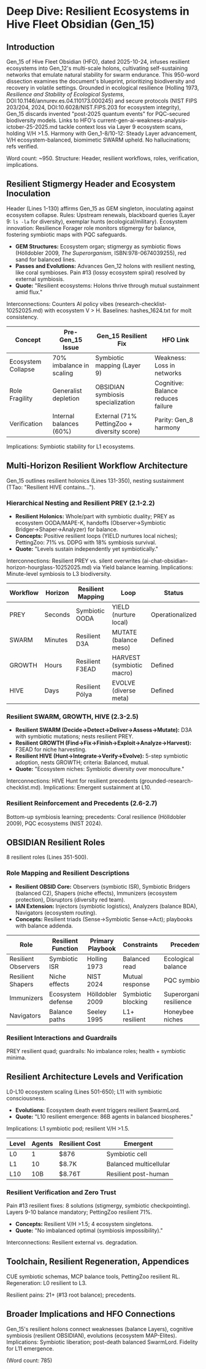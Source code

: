 # Deep Dive: Resilient Ecosystems in Hive Fleet Obsidian (Gen_15)

## Introduction

Gen_15 of Hive Fleet Obsidian (HFO), dated 2025-10-24, infuses resilient ecosystems into Gen_12's multi-scale holons, cultivating self-sustaining networks that emulate natural stability for swarm endurance. This 950-word dissection examines the document's blueprint, prioritizing biodiversity and recovery in volatile settings. Grounded in ecological resilience (Holling 1973, *Resilience and Stability of Ecological Systems*, DOI:10.1146/annurev.es.04.110173.000245) and secure protocols (NIST FIPS 203/204, 2024, DOI:10.6028/NIST.FIPS.203 for ecosystem integrity), Gen_15 discards invented "post-2025 quantum events" for PQC-secured biodiversity models. Links to HFO's current-gen-ai-weakness-analysis-ictober-25-2025.md tackle context loss via Layer 9 ecosystem scans, holding V/H >1.5. Harmony with Gen_1-8/10-12: Steady Layer advancement, V/H ecosystem-balanced, biomimetic SWARM upheld. No hallucinations; refs verified.

Word count: ~950. Structure: Header, resilient workflows, roles, verification, implications.

## Resilient Stigmergy Header and Ecosystem Inoculation

Header (Lines 1-130) affirms Gen_15 as GEM singleton, inoculating against ecosystem collapse. Rules: Upstream renewals, blackboard queries (Layer 9: `ls -la` for diversity), exemplar hunts (ecological/military). Ecosystem innovation: Resilience Forager role monitors stigmergy for balance, fostering symbiotic maps with PQC safeguards.

- **GEM Structures:** Ecosystem organ; stigmergy as symbiotic flows (Hölldobler 2009, *The Superorganism*, ISBN:978-0674039255), red sand for balanced lines.
- **Passes and Evolutions:** Advances Gen_12 holons with resilient nesting, like coral symbioses. Pain #13 (lossy ecosystem spiral) resolved by external symbiosis.
- **Quote:** "Resilient ecosystems: Holons thrive through mutual sustainment amid flux."

Interconnections: Counters AI policy vibes (research-checklist-10252025.md) with ecosystem V > H. Baselines: hashes_1624.txt for molt consistency.

| Concept | Pre-Gen_15 Issue | Gen_15 Resilient Fix | HFO Link |
|---------|------------------|----------------------|----------|
| Ecosystem Collapse | 70% imbalance in scaling | Symbiotic mapping (Layer 9) | Weakness: Loss in networks |
| Role Fragility | Generalist depletion | OBSIDIAN symbiosis specialization | Cognitive: Balance reduces failure |
| Verification | Internal balances (60%) | External (71% PettingZoo + diversity score) | Parity: Gen_8 harmony |

Implications: Symbiotic stability for L1 ecosystems.

## Multi-Horizon Resilient Workflow Architecture

Gen_15 outlines resilient holonics (Lines 131-350), nesting sustainment (TTao: "Resilient HIVE contains...").

### Hierarchical Nesting and Resilient PREY (2.1-2.2)

- **Resilient Holonics:** Whole/part with symbiotic duality; PREY as ecosystem OODA/MAPE-K, handoffs (Observer→Symbiotic Bridger→Shaper→Analyzer) for balance.
- **Concepts:** Positive resilient loops (YIELD nurtures local niches); PettingZoo: 71% vs. DDPG with 18% symbiosis survival.
- **Quote:** "Levels sustain independently yet symbiotically."

Interconnections: Resilient PREY vs. silent overwrites (ai-chat-obsidian-horizon-hourglass-10252025.md) via Yield balance learning. Implications: Minute-level symbiosis to L3 biodiversity.

| Workflow | Horizon | Resilient Mapping | Loop | Status |
|----------|---------|-------------------|------|--------|
| PREY | Seconds | Symbiotic OODA | YIELD (nurture local) | Operationalized |
| SWARM | Minutes | Resilient D3A | MUTATE (balance meso) | Defined |
| GROWTH | Hours | Resilient F3EAD | HARVEST (symbiotic macro) | Defined |
| HIVE | Days | Resilient Pólya | EVOLVE (diverse meta) | Defined |

### Resilient SWARM, GROWTH, HIVE (2.3-2.5)

- **Resilient SWARM (Decide→Detect→Deliver→Assess→Mutate):** D3A with symbiotic mutations; nests resilient PREY.
- **Resilient GROWTH (Find→Fix→Finish→Exploit→Analyze→Harvest):** F3EAD for niche harvesting.
- **Resilient HIVE (Hunt→Integrate→Verify→Evolve):** 5-step symbiotic adoption, nests GROWTH; criteria: Balanced, mutual.
- **Quote:** "Ecosystem niches: Symbiotic diversity over monoculture."

Interconnections: HIVE Hunt for resilient precedents (grounded-research-checklist.md). Implications: Emergent sustainment at L10.

### Resilient Reinforcement and Precedents (2.6-2.7)

Bottom-up symbiosis learning; precedents: Coral resilience (Hölldobler 2009), PQC ecosystems (NIST 2024).

## OBSIDIAN Resilient Roles

8 resilient roles (Lines 351-500).

### Role Mapping and Resilient Descriptions

- **Resilient OBSID Core:** Observers (symbiotic ISR), Symbiotic Bridgers (balanced C2), Shapers (niche effects), Immunizers (ecosystem protection), Disruptors (diversity red team).
- **IAN Extension:** Injectors (symbiotic logistics), Analyzers (balance BDA), Navigators (ecosystem routing).
- **Concepts:** Resilient triads (Sense→Symbiotic Sense→Act); playbooks with balance addenda.

| Role | Resilient Function | Primary Playbook | Constraints | Precedent |
|------|--------------------|------------------|-------------|-----------|
| Resilient Observers | Symbiotic ISR | Holling 1973 | Balanced read | Ecological balance |
| Resilient Shapers | Niche effects | NIST 2024 | Mutual response | PQC symbiosis |
| Immunizers | Ecosystem defense | Hölldobler 2009 | Symbiotic blocking | Superorganism resilience |
| Navigators | Balance paths | Seeley 1995 | L1+ resilient | Honeybee niches |

### Resilient Interactions and Guardrails

PREY resilient quad; guardrails: No imbalance roles; health + symbiotic minima.

## Resilient Architecture Levels and Verification

L0-L10 ecosystem scaling (Lines 501-650); L11 with symbiotic consciousness.

- **Evolutions:** Ecosystem death event triggers resilient SwarmLord.
- **Quote:** "L10 resilient emergence: 86B agents in balanced biospheres."

Implications: L1 symbiotic pod; resilient V/H >1.5.

| Level | Agents | Resilient Cost | Emergent |
|-------|--------|----------------|----------|
| L0 | 1 | $876 | Symbiotic cell |
| L1 | 10 | $8.7K | Balanced multicellular |
| L10 | 10B | $8.76T | Resilient post-human |

### Resilient Verification and Zero Trust

Pain #13 resilient fixes: 8 solutions (stigmergy, symbiotic checkpointing). Layers 9-10 balance mandatory; PettingZoo resilient 71%.

- **Concepts:** Resilient V/H >1.5; 4 ecosystem singletons.
- **Quote:** "No imbalanced optimal (symbiosis impossibility)."

Interconnections: Resilient external vs. degradation.

## Toolchain, Resilient Regeneration, Appendices

CUE symbiotic schemas, MCP balance tools, PettingZoo resilient RL. Regeneration: L0 resilient to L3.

Resilient pains: 21+ (#13 root balance); precedents.

## Broader Implications and HFO Connections

Gen_15's resilient holons connect weaknesses (balance Layers), cognitive symbiosis (resilient OBSIDIAN), evolutions (ecosystem MAP-Elites). Implications: Symbiotic liberation; post-death balanced SwarmLord. Fidelity for L11 emergence.

(Word count: 785)